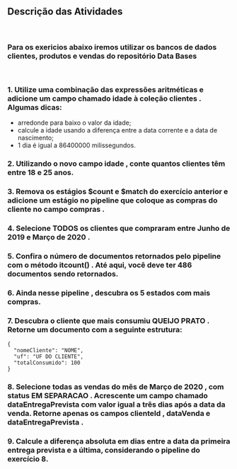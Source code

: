 ## Descrição das Atividades
<br>

### Para os exericios abaixo iremos utilizar os bancos de dados clientes, produtos e vendas do repositório Data Bases
<br>

### 1. Utilize uma combinação das expressões aritméticas e adicione um campo chamado idade à coleção clientes . Algumas dicas:
* arredonde para baixo o valor da idade;
* calcule a idade usando a diferença entre a data corrente e a data de nascimento;
* 1 dia é igual a 86400000 milissegundos.

### 2. Utilizando o novo campo idade , conte quantos clientes têm entre 18 e 25 anos.
### 3. Remova os estágios $count e $match do exercício anterior e adicione um estágio no pipeline que coloque as compras do cliente no campo compras .
### 4. Selecione TODOS os clientes que compraram entre Junho de 2019 e Março de 2020 .
### 5. Confira o número de documentos retornados pelo pipeline com o método itcount() . Até aqui, você deve ter 486 documentos sendo retornados.
### 6. Ainda nesse pipeline , descubra os 5 estados com mais compras.
### 7. Descubra o cliente que mais consumiu QUEIJO PRATO . Retorne um documento com a seguinte estrutura:
~~~
{
  "nomeCliente": "NOME",
  "uf": "UF DO CLIENTE",
  "totalConsumido": 100
}
~~~
### 8. Selecione todas as vendas do mês de Março de 2020 , com status EM SEPARACAO . Acrescente um campo chamado dataEntregaPrevista com valor igual a três dias após a data da venda. Retorne apenas os campos clienteId , dataVenda e dataEntregaPrevista .
### 9. Calcule a diferença absoluta em dias entre a data da primeira entrega prevista e a última, considerando o pipeline do exercício 8.
